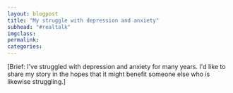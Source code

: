 ```yaml
---
layout: blogpost
title: "My struggle with depression and anxiety"
subhead: "#realtalk"
imgclass:
permalink:
categories:
---
```


[Brief: I've struggled with depression and anxiety for many years. I'd like to share my story in the hopes that it might benefit someone else who is likewise struggling.]